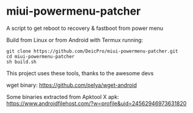 # miui-powermenu-patcher
A script to get reboot to recovery &amp; fastboot from power menu

Build from Linux or from Android with Termux running:
```
git clone https://github.com/DeicPro/miui-powermenu-patcher.git
cd miui-powermenu-patcher
sh build.sh
```

This project uses these tools, thanks to the awesome devs

wget binary:
https://github.com/pelya/wget-android

Some binaries extracted from Apktool X apk:
https://www.androidfilehost.com/?w=profile&uid=24562946973631820
